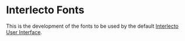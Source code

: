 # Interlecto Fonts

This is the development of the fonts to be used by
the default [Interlecto User Interface](/Interlecto/il-ui).
